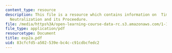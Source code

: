 ```yaml
---
content_type: resource
description: This file is a resource which contains information on  Time-scale for
  Neutralization and its Proceedure.
file: /media/https%3A/open-learning-course-data-rc.s3.amazonaws.com/1-101-introduction-to-civil-and-environmental-engineering-design-i-fall-2006/83cfcfd5a502539ebc4cc91cdbcfedc2_exp2a.pdf
file_type: application/pdf
resourcetype: Document
title: exp2a.pdf
uid: 83cfcfd5-a502-539e-bc4c-c91cdbcfedc2
---
```

